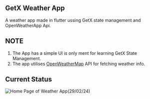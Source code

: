 ## GetX Weather App
A weather app made in flutter ussing GetX state management and OpenWeatherApp Api.

## NOTE
1. The App has a simple UI is only ment for learning GetX State Management. 
2. The app utilises [OpenWeatherMap](https://openweathermap.org/) API for fetching weather info.

## Current Status
![Home Page of Weather App(29/02/24)](https://github.com/bhawesh2002/getx_weather_app/assets/55053472/6dca0431-6659-4b25-b292-1a800b35e7ac)
